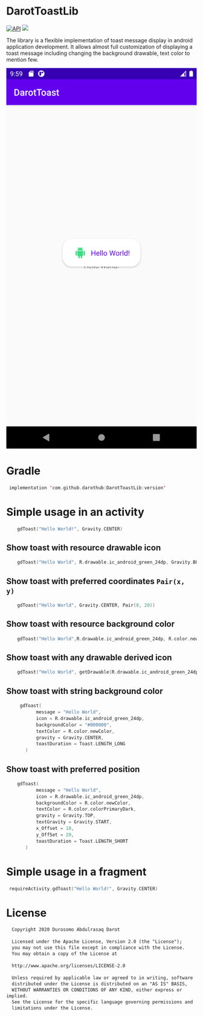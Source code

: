 # DarotToastLib

[![API](https://img.shields.io/badge/API-21%2B-brightgreen.svg?style=flat)](https://android-arsenal.com/api?level=21)
[![](https://jitpack.io/v/darothub/darotToastLib.svg)](https://jitpack.io/#darothub/darotToastLib)

The library is a flexible implementation of toast message display in android application development. It allows almost full customization
of displaying a toast message including changing the background drawable, text color to mention few.

![Screenshot](app/src/main/res/mipmap-xxxhdpi/Screenshot.png)

# Gradle

 ```kotlin
  implementation 'com.github.darothub:DarotToastLib:version'
 ```
 # Simple usage in an activity
 ```kotlin
     gdToast("Hello World!", Gravity.CENTER)
 ```
 ## Show toast with resource drawable icon
 ```kotlin
     gdToast("Hello World", R.drawable.ic_android_green_24dp, Gravity.BOTTOM)
 ```
 ## Show toast with preferred coordinates ```Pair(x, y)```
 ```kotlin
     gdToast("Hello World", Gravity.CENTER, Pair(0, 20))
 ```
 ## Show toast with resource background color
 ```kotlin
     gdToast("Hello World",R.drawable.ic_android_green_24dp, R.color.newColor, Gravity.BOTTOM)
 ```
 ## Show toast with any drawable derived icon
 ```kotlin
     gdToast("Hello World", getDrawable(R.drawable.ic_android_green_24dp))
 ```
 ## Show toast with string background color
 ```kotlin
      gdToast(
            message = "Hello World",
            icon = R.drawable.ic_android_green_24dp,
            backgroundColor = "#000000",
            textColor = R.color.newColor,
            gravity = Gravity.CENTER,
            toastDuration = Toast.LENGTH_LONG
        )
 ```
  ## Show toast with preferred position
 ```kotlin
     gdToast(
            message = "Hello World",
            icon = R.drawable.ic_android_green_24dp,
            backgroundColor = R.color.newColor,
            textColor = R.color.colorPrimaryDark,
            gravity = Gravity.TOP,
            textGravity = Gravity.START,
            x_Offset = 10,
            y_OffSet = 20,
            toastDuration = Toast.LENGTH_SHORT
        )
 ```
# Simple usage in a fragment
 ```kotlin
  requireActivity.gdToast("Hello World!", Gravity.CENTER)
 ```
# License

 ```
   Copyright 2020 Durosomo Abdulrasaq Darot

   Licensed under the Apache License, Version 2.0 (the "License");
   you may not use this file except in compliance with the License.
   You may obtain a copy of the License at

   http://www.apache.org/licenses/LICENSE-2.0

   Unless required by applicable law or agreed to in writing, software
   distributed under the License is distributed on an "AS IS" BASIS,
   WITHOUT WARRANTIES OR CONDITIONS OF ANY KIND, either express or implied.
   See the License for the specific language governing permissions and
   limitations under the License.
 ```

